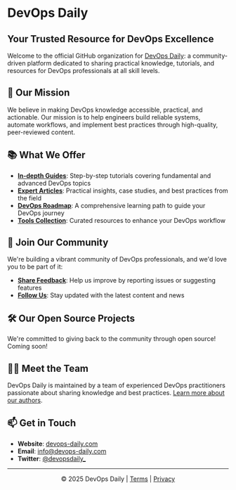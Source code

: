 # DevOps Daily

## Your Trusted Resource for DevOps Excellence

Welcome to the official GitHub organization for [DevOps Daily](https://devops-daily.com): a community-driven platform dedicated to sharing practical knowledge, tutorials, and resources for DevOps professionals at all skill levels.

## 🚀 Our Mission

We believe in making DevOps knowledge accessible, practical, and actionable. Our mission is to help engineers build reliable systems, automate workflows, and implement best practices through high-quality, peer-reviewed content.

## 📚 What We Offer

- **[In-depth Guides](https://devops-daily.com/guides)**: Step-by-step tutorials covering fundamental and advanced DevOps topics
- **[Expert Articles](https://devops-daily.com/posts)**: Practical insights, case studies, and best practices from the field
- **[DevOps Roadmap](https://devops-daily.com/roadmap)**: A comprehensive learning path to guide your DevOps journey
- **[Tools Collection](https://devops-daily.com/toolbox)**: Curated resources to enhance your DevOps workflow

## 🤝 Join Our Community

We're building a vibrant community of DevOps professionals, and we'd love you to be part of it:

- **[Share Feedback](https://github.com/The-DevOps-Daily/feedback)**: Help us improve by reporting issues or suggesting features
- **[Follow Us](https://twitter.com/devopsdaily_)**: Stay updated with the latest content and news

## 🛠️ Our Open Source Projects

We're committed to giving back to the community through open source! Coming soon!

## 👨‍💻 Meet the Team

DevOps Daily is maintained by a team of experienced DevOps practitioners passionate about sharing knowledge and best practices. [Learn more about our authors](https://devops-daily.com/authors).

## 📫 Get in Touch

- **Website**: [devops-daily.com](https://devops-daily.com)
- **Email**: info@devops-daily.com
- **Twitter**: [@devopsdaily_](https://twitter.com/devopsdaily_)

---

<p align="center">© 2025 DevOps Daily | <a href="https://devops-daily.com/terms">Terms</a> | <a href="https://devops-daily.com/privacy">Privacy</a></p>
